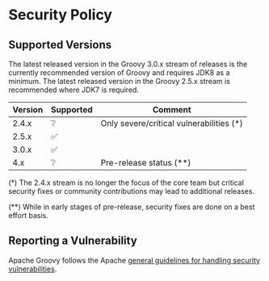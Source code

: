 # Security Policy

## Supported Versions

The latest released version in the Groovy 3.0.x stream of releases
is the currently recommended version of Groovy and requires JDK8 as a minimum.
The latest released version in the Groovy 2.5.x stream is recommended where JDK7 is required.

| Version | Supported          | Comment                                  |
| ------- | ------------------ | ---------------------------------------- |
| 2.4.x   | :grey_question:    | Only severe/critical vulnerabilities (*) |
| 2.5.x   | :white_check_mark: |                                          |
| 3.0.x   | :white_check_mark: |                                          |
| 4.x     | :grey_question:    | Pre-release status (**)                  |

(\*) The 2.4.x stream is no longer the focus of the core team
but critical security fixes or community contributions may lead
to additional releases.

(**) While in early stages of pre-release, security fixes are
done on a best effort basis.

## Reporting a Vulnerability

Apache Groovy follows the Apache
[general guidelines for handling security vulnerabilities](http://www.apache.org/security/committers.html).
